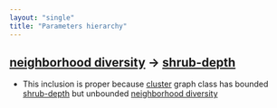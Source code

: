 ```yaml
---
layout: "single"
title: "Parameters hierarchy"
---
```

<!--this is a generated file-->

## [neighborhood diversity](../vMs3RS) → [shrub-depth](../mOq1g7)
* This inclusion is proper because [cluster](#WAU7vf) graph class has bounded [shrub-depth](../mOq1g7) but unbounded [neighborhood diversity](../vMs3RS)
